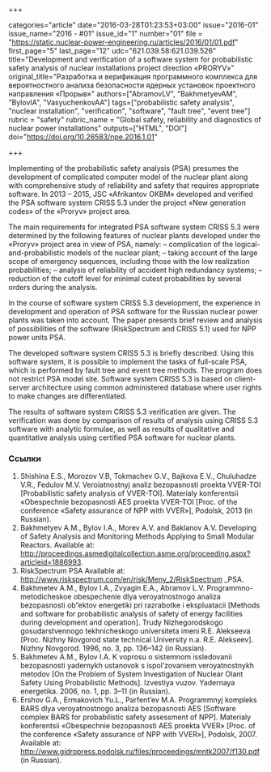 +++

categories="article"
date="2016-03-28T01:23:53+03:00"
issue="2016-01"
issue_name="2016 - #01"
issue_id="1"
number="01"
file = "https://static.nuclear-power-engineering.ru/articles/2016/01/01.pdf"
first_page="5"
last_page="12"
udc="621.039.58:621.039.526"
title="Development and verification of a software system for probabilistic safety analysis of nuclear installations project direction «PRORYV»"
original_title="Разработка и верификация программного комплекса для вероятностного анализа безопасности ядерных установок проектного направления «Прорыв»"
authors=["AbramovLV", "BakhmetyevAM", "BylovIA", "VasyuchenkovAA"]
tags=["probabilistic safety analysis", "nuclear installation", "verification", "software", "fault tree", "event tree"]
rubric = "safety"
rubric_name = "Global safety, reliability and diagnostics of nuclear power installations"
outputs=["HTML", "DOI"]
doi="https://doi.org/10.26583/npe.2016.1.01"

+++

Implementing of the probabilistic safety analysis (PSA) presumes the development of complicated computer model of the nuclear plant along with comprehensive study of reliability and safety that requires appropriate software. In 2013 – 2015, JSC «Afrikantov OKBM» developed and verified the PSA software system CRISS 5.3 under the project «New generation codes» of the «Proryv» project area.

The main requirements for integrated PSA software system CRISS 5.3 were determined by the following features of nuclear plants developed under the «Proryv» project area in view of PSA, namely:
– complication of the logical-and-probabilistic models of the nuclear plant;
– taking account of the large scope of emergency sequences, including those with the low realization probabilities;
– analysis of reliability of accident high redundancy systems;
– reduction of the cutoff level for minimal cutest probabilities by several orders during the analysis.

In the course of software system CRISS 5.3 development, the experience in development and operation of PSA software for the Russian nuclear power plants was taken into account. The paper presents brief review and analysis of possibilities of the software (RiskSpectrum and CRISS 5.1) used for NPP power units PSA.

The developed software system CRISS 5.3 is briefly described. Using this software system, it is possible to implement the tasks of full-scale PSA, which is performed by fault tree and event tree methods. The program does not restrict PSA model site. Software system CRISS 5.3 is based on client-server architecture using common administered database where user rights to make changes are differentiated.

The results of software system CRISS 5.3 verification are given. The verification was done by comparison of results of analysis using CRISS 5.3 software with analytic formulae, as well as results of qualitative and quantitative analysis using certified PSA software for nuclear plants.

### Ссылки

1. Shishina E.S., Morozov V.B, Tokmachev G.V., Bajkova E.V., Chuluhadze V.R., Fedulov M.V. Veroiatnostnyj analiz bezopasnosti proekta VVER-TOI [Probabilistic safety analysis of VVER-TOI]. Materialy konferentsii «Obespechnie bezopasnosti AES proekta VVER-TOI [Proc. of the conference «Safety assurance of NPP with VVER»], Podolsk, 2013 (in Russian).
2. Bakhmetyev A.M., Bylov I.A., Morev A.V. and Baklanov A.V. Developing of Safety Analysis and Monitoring Methods Applying to Small Modular Reactors. Available at: http://proceedings.asmedigitalcollection.asme.org/proceeding.aspx?articleid=1886993.
3. RiskSpectrum PSA Available at: http://www.riskspectrum.com/en/risk/Meny_2/RiskSpectrum _PSA.
4. Bakhmetev A.M., Bylov I.A., Zvyagin E.A., Abramov L.V. Programmno-metodicheskoe obespechenie dlya veroyatnostnogo analiza bezopasnosti ob”ektov energetiki pri razrabotke i ekspluatacii [Methods and software for probabilistic analysis of safety of energy facilities during development and operation]. Trudy Nizhegorodskogo gosudarstvennogo tekhnicheskogo universiteta imeni R.E. Alekseeva [Proc. Nizhny Novgorod state technical University n.a. R.E. Alekseev]. Nizhny Novgorod. 1996, no. 3, pp. 136–142 (in Russian).
5. Bakhmetev A.M., Bylov I.A. K voprosu o sistemnom issledovanii bezopasnosti yadernykh ustanovok s ispol’zovaniem veroyatnostnykh metodov [On the Problem of System Investigation of Nuclear Olant Safety Using Probabilistic Methods]. Izvestiya vuzov. Yadernaya energetika. 2006, no. 1, pp. 3–11 (in Russian).
6. Ershov G.A., Ermakovich Yu.L., Parfent’ev M.A. Programmnyj kompleks BARS dlya veroyatnostnogo analiza bezopasnosti AES [Software complex BARS for probabilistic safety assessment of NPP]. Materialy konferentsii «Obespechnie bezopasnosti AES proekta VVER» [Proc. of the conference «Safety assurance of NPP with VVER»], Podolsk, 2007. Available at: http://www.gidropress.podolsk.ru/files/proceedings/mntk2007/f130.pdf (in Russian).